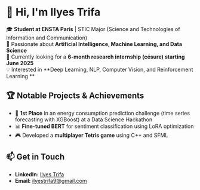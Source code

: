# 👋 Hi, I'm Ilyes Trifa  

🎓 **Student at ENSTA Paris** | STIC Major (Science and Technologies of Information and Communication)  
🤖 Passionate about **Artificial Intelligence, Machine Learning, and Data Science**  
🔬 Currently looking for a **6-month research internship (césure) starting June 2025**  
💡 Interested in **Deep Learning, NLP, Computer Vision, and Reinforcement Learning **  

## 🏆 Notable Projects & Achievements  
- 🥇 **1st Place** in an energy consumption prediction challenge (time series forecasting with XGBoost) at a Data Science Hackathon  
- 📊 **Fine-tuned BERT** for sentiment classification using LoRA optimization  
- 🎮 Developed a **multiplayer Tetris game** using C++ and SFML  

## 📫 Get in Touch  
- **LinkedIn:** [Ilyes Trifa](#https://www.linkedin.com/in/ilyes-trifa-567648298/)  
- **Email:** [ilyestrifa9@gmail.com](#ilyestrifa9@gmail.com)  
<!---
IlyesTrifa/IlyesTrifa is a ✨ special ✨ repository because its `README.md` (this file) appears on your GitHub profile.
You can click the Preview link to take a look at your changes.
--->
